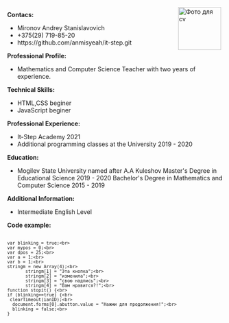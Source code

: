 <img src="C:\Users\Anmisyeah\Pictures\фото.jpg" width="100" align="right" vspace="5" hspace="5" alt = "Фото для cv">
<p> <b> Contacs: </b>

<ul>
<li>Mironov Andrey Stanislavovich</li>
<li>+375(29) 719-85-20</li>
<li>https://github.com/anmisyeah/it-step.git</li>
</ul>
<p> <b>Professional Profile: </b>

<ul>
<li>Mathematics and Computer Science Teacher with two years of experience.</li>
</ul>

<p> <b> Technical Skills: </b>
 
* HTML,CSS beginer
* JavaScript beginer

<p> <b> Professional Experience: </b>
 
* It-Step Academy 2021
* Additional programming classes at the University 2019 - 2020

<p> <b> Education: </b>
 
* Mogilev State University named after A.A Kuleshov
Master's Degree in Educational Science 2019 - 2020
Bachelor's Degree in Mathematics and Computer Science 2015 - 2019

<p> <b> Additional Information: </b>
 
* Intermediate English Level

<p> <b>Code example: </b>

<code>
 
```javascript<br>
var blinking = true;<br>
var mypos = 0;<br>
var dpos = 25;<br>
var a = 1;<br>
var b = 1;<br>
stringm = new Array(4);<br>
       stringm[1] = "Эта кнопка";<br>
       stringm[2] = "изменила";<br>
       stringm[3] = "свою надпись";<br>
       stringm[4] = "Вам нравится?!";<br>
function stopit() {<br>
if (blinking==true) {<br>
 clearTimeout(ianID);<br>
  document.forms[0].abutton.value = "Нажми для продолжения!";<br>
  blinking = false;<br>
}
```
</code>
